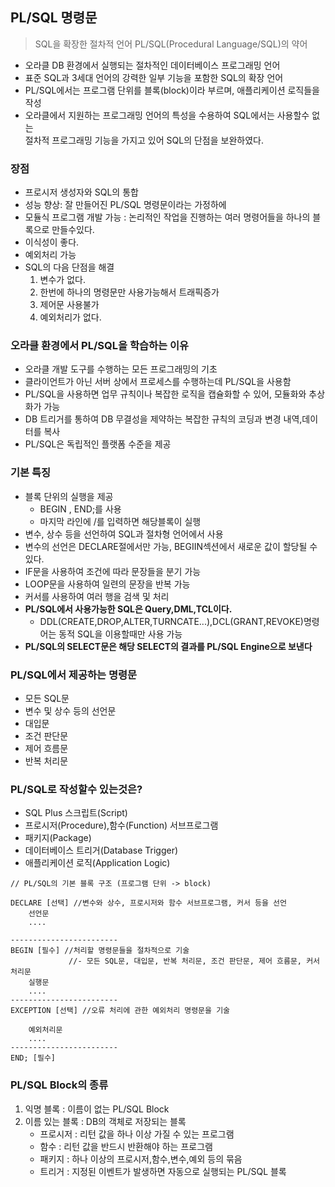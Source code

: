 ## PL/SQL 명령문
>SQL을 확장한 절차적 언어 PL/SQL(Procedural Language/SQL)의 약어
- 오라클 DB 환경에서 실행되는 절차적인 데이터베이스 프로그래밍 언어
- 표준 SQL과 3세대 언어의 강력한 일부 기능을 포함한 SQL의 확장 언어
- PL/SQL에서는 프로그램 단위를 블록(block)이라 부르며, 애플리케이션 로직들을 작성
- 오라클에서 지원하는 프로그래밍 언어의 특성을 수용하여 SQL에서는 사용할수 없는<br> 절차적 프로그래밍 기능을 가지고 있어 SQL의 단점을 보완하였다.

### 장점
- 프로시저 생성자와 SQL의 통합
- 성능 향상: 잘 만들어진 PL/SQL 명령문이라는 가정하에
- 모듈식 프로그램 개발 가능 : 논리적인 작업을 진행하는 여러 명령어들을 하나의 블록으로 만들수있다.
- 이식성이 좋다.
- 예외처리 가능
- SQL의 다음 단점을 해결
    1. 변수가 없다.
    2. 한번에 하나의 명령문만 사용가능해서 트래픽증가
    3. 제어문 사용불가
    4. 예외처리가 없다.

### 오라클 환경에서 PL/SQL을 학습하는 이유
- 오라클 개발 도구를 수행하는 모든 프로그래밍의 기초
- 클라이언트가 아닌 서버 상에서 프로세스를 수행하는데 PL/SQL을 사용함
- PL/SQL을 사용하면 업무 규칙이나 복잡한 로직을 캡슐화할 수 있어, 모듈화와 추상화가 가능
- DB 트리거를 통하여 DB 무결성을 제약하는 복잡한 규칙의 코딩과 변경 내역,데이터를 복사
- PL/SQL은 독립적인 플랫폼 수준을 제공
### 기본 특징
- 블록 단위의 실행을 제공 
    - BEGIN , END;를 사용
    - 마지막 라인에 /를 입력하면 해당블록이 실행
- 변수, 상수 등을 선언하여 SQL과 절차형 언어에서 사용
- 변수의 선언은 DECLARE절에서만 가능, BEGIIN섹션에서 새로운 값이 할당될 수 있다.
- IF문을 사용하여 조건에 따라 문장들을 분기 가능
- LOOP문을 사용하여 일련의 문장을 반복 가능
- 커서를 사용하여 여러 행을 검색 및 처리
- **PL/SQL에서 사용가능한 SQL은 Query,DML,TCL이다.**
    - DDL(CREATE,DROP,ALTER,TURNCATE...),DCL(GRANT,REVOKE)명령어는 동적 SQL을 이용할때만 사용 가능
- **PL/SQL의 SELECT문은 해당 SELECT의 결과를 PL/SQL Engine으로 보낸다**

### PL/SQL에서 제공하는 명령문
- 모든 SQL문
- 변수 및 상수 등의 선언문
- 대입문
- 조건 판단문
- 제어 흐름문
- 반복 처리문

### PL/SQL로 작성할수 있는것은?
- SQL Plus 스크립트(Script)
- 프로시저(Procedure),함수(Function) 서브프로그램
- 패키지(Package)
- 데이터베이스 트리거(Database Trigger)
- 애플리케이션 로직(Application Logic)

```
// PL/SQL의 기본 블록 구조 (프로그램 단위 -> block)

DECLARE [선택] //변수와 상수, 프로시저와 함수 서브프로그램, 커서 등을 선언
    선언문
    ....

------------------------
BEGIN [필수] //처리할 명령문들을 절차적으로 기술
             //- 모든 SQL문, 대입문, 반복 처리문, 조건 판단문, 제어 흐름문, 커서 처리문
    실행문
    ....
------------------------
EXCEPTION [선택] //오류 처리에 관한 예외처리 명령문을 기술

    예외처리문
    ....
------------------------
END; [필수]

```
### PL/SQL Block의 종류
1. 익명 블록 : 이름이 없는 PL/SQL Block
2. 이름 있는 블록 : DB의 객체로 저장되는 블록
    - 프로시저 : 리턴 값을 하나 이상 가질 수 있는 프로그램
    - 함수 : 리턴 값을 반드시 반환해야 하는 프로그램
    - 패키지 : 하나 이상의 프로시저,함수,변수,예외 등의 묶음
    - 트리거 : 지정된 이벤트가 발생하면 자동으로 실행되는 PL/SQL 블록